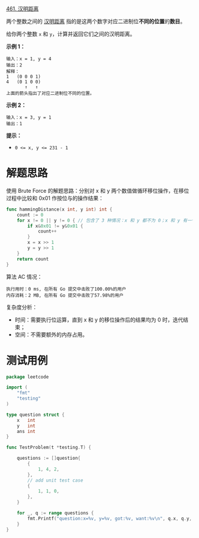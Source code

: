 [461. 汉明距离](https://leetcode-cn.com/problems/hamming-distance/)

两个整数之间的 [汉明距离](https://baike.baidu.com/item/汉明距离) 指的是这两个数字对应二进制位**不同的位置**的**数目**。

给你两个整数 `x` 和 `y`，计算并返回它们之间的汉明距离。

**示例 1：**

~~~
输入：x = 1, y = 4
输出：2
解释：
1   (0 0 0 1)
4   (0 1 0 0)
       ↑   ↑
上面的箭头指出了对应二进制位不同的位置。
~~~

**示例 2：**

```
输入：x = 3, y = 1
输出：1
```

**提示：**

- `0 <= x, y <= 231 - 1`

# 解题思路

使用 Brute Force 的解题思路：分别对 x 和 y 两个数值做循环移位操作，在移位过程中比较和 0x01 作按位与的操作结果：

~~~go
func hammingDistance(x int, y int) int {
	count := 0
	for x != 0 || y != 0 { // 包含了 3 种情况：x 和 y 都不为 0；x 和 y 有一个不为零（2种情况）
		if x&0x01 != y&0x01 {
			count++
		}
		x = x >> 1
		y = y >> 1
	}
	return count
}
~~~

算法 AC 情况：

~~~
执行用时：0 ms, 在所有 Go 提交中击败了100.00%的用户
内存消耗：2 MB, 在所有 Go 提交中击败了57.98%的用户
~~~

复杂度分析：

* 时间：需要执行位运算，直到 x 和 y 的移位操作后的结果均为 0 时，迭代结束；
* 空间：不需要额外的内存占用。

# 测试用例

~~~go
package leetcode

import (
	"fmt"
	"testing"
)

type question struct {
	x   int
	y   int
	ans int
}

func TestProblem(t *testing.T) {

	questions := []question{
		{
			1, 4, 2,
		},
		// add unit test case
		{
			1, 1, 0,
		},
	}

	for _, q := range questions {
		fmt.Printf("question:x=%v, y=%v, got:%v, want:%v\n", q.x, q.y, hammingDistance(q.x, q.y), q.ans)
	}
}
~~~

